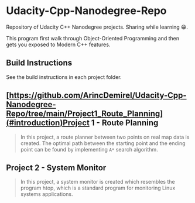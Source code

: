 # Udacity-Cpp-Nanodegree-Repo

Repository of Udacity C++ Nanodegree projects. 
Sharing while learning 😁.

This program first walk through Object-Oriented Programming and then gets you exposed to Modern C++ features.

## Build Instructions

See the build instructions in each project folder.

## [https://github.com/ArincDemirel/Udacity-Cpp-Nanodegree-Repo/tree/main/Project1_Route_Planning](#introduction)Project 1 - Route Planning

> In this project, a route planner between two points on real map data is created. The optimal path between the starting point and the ending point can be found by implementing  `A*` search algorithm.

## Project 2 - System Monitor

> In this project, a system monitor is created which resembles the program htop, which is a standard program for monitoring Linux systems applications.
    
